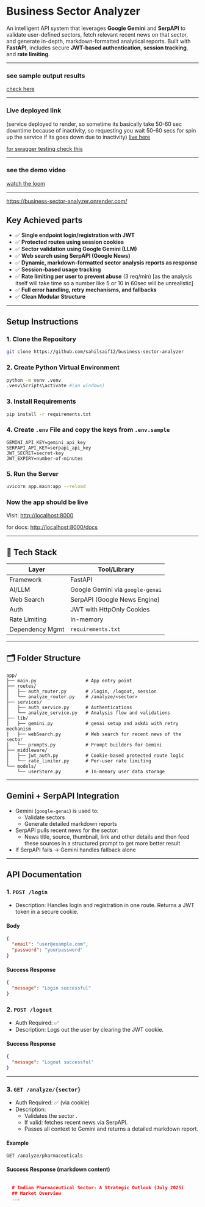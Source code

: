 #  Business Sector Analyzer 

An intelligent API system that leverages **Google Gemini** and **SerpAPI** to validate user-defined sectors, fetch relevant recent news on that sector, and generate in-depth, markdown-formatted analytical reports. Built with **FastAPI**,  includes secure **JWT-based authentication**, **session tracking**, and **rate limiting**.

---

### see sample output results
[check here](https://github.com/sahilsaif12/business-sector-analyzer/tree/main/sampleOutputs)


---
### Live deployed link

(service deployed to render, so sometime its basically take 50-60 sec downtime because of inactivity, so requesting you wait 50-60 secs for spin up the service if its goes down due to inactivity)
[live here](https://business-sector-analyzer.onrender.com/)

[for swagger testing check this](https://business-sector-analyzer.onrender.com/docs)

---
### see the demo video
[watch the loom](https://www.loom.com/share/92aa6de6a07d44d6a4fc7df774330f06?sid=8b2b52cf-642f-42d7-84f9-3bfc5c82b378)




---
https://business-sector-analyzer.onrender.com/
##  Key Achieved parts

- ✅ **Single endpoint login/registration with JWT**
- ✅ **Protected routes using session cookies**
- ✅ **Sector validation using Google Gemini (LLM)**
- ✅ **Web search using SerpAPI (Google News)**
- ✅ **Dynamic, markdown-formatted sector analysis reports as response**
- ✅ **Session-based usage tracking**
- ✅ **Rate limiting per user to prevent abuse** (3 req/min) [as the analysis itself will take time so a number like 5 or 10 in 60sec will be unrealistic]
- ✅ **Full error handling, retry mechanisms, and fallbacks**
- ✅ **Clean Modular Structure**


---

##  Setup Instructions

### 1. Clone the Repository
```bash
git clone https://github.com/sahilsaif12/business-sector-analyzer

```

### 2. Create Python Virtual Environment
```bash
python -m venv .venv
.venv\Scripts\activate #(on windows)
```

### 3. Install Requirements
```bash
pip install -r requirements.txt

```

### 4. Create `.env` File and copy the keys from `.env.sample`
```env
GEMINI_API_KEY=gemini_api_key
SERPAPI_API_KEY=serpapi_api_key
JWT_SECRET=secret-key
JWT_EXPIRY=number-of-minutes
```

### 5. Run the Server
```bash
uvicorn app.main:app --reload
```

### Now the app should be live
Visit: [http://localhost:8000](http://localhost:8000)

for docs: [http://localhost:8000/docs](http://localhost:8000/docs)

---

## 🚀 Tech Stack

| Layer             | Tool/Library                   |
|------------------|-------------------------------|
| Framework        | FastAPI                        |
| AI/LLM           | Google Gemini via `google-genai` |
| Web Search       | SerpAPI (Google News Engine)   |
| Auth             | JWT with HttpOnly Cookies      |
| Rate Limiting    | In-memory |
| Dependency Mgmt  | `requirements.txt`             |

---

## 🗂 Folder Structure

```
app/
├── main.py                  # App entry point
├── routes/
│   ├── auth_router.py       # /login, /logout, session
│   └── analyze_router.py    # /analyze/<sector>
├── services/
│   ├── auth_service.py      # Authentications 
│   └── analyze_service.py   # Analysis flow and validations
├── lib/
│   ├── gemini.py            # genai setup and askAi with retry mechanism
│   ├── webSearch.py         # Web search for recent news of the sector 
│   └── prompts.py           # Prompt builders for Gemini
├── middleware/
│   ├── jwt_auth.py          # Cookie-based protected route logic
│   └── rate_limiter.py      # Per-user rate limiting 
└── models/
    └── userStore.py         # In-memory user data storage
```



---

##  Gemini + SerpAPI Integration

- Gemini (`google-genai`) is used to:
  - Validate sectors
  - Generate detailed markdown reports
- SerpAPI pulls recent news for the sector:
  - News title, source, thumbnail, link and other details and then feed these sources in a structured prompt to get more better result
- If SerpAPI fails → Gemini handles fallback alone

---

## API Documentation

### 1. `POST /login`

-  Description: Handles login and registration in one route. Returns a JWT token in a secure cookie.

#### Body

```json
{
  "email": "user@example.com",
  "password": "yourpassword"
}
```

#### Success Response

```json
{
  "message": "Login successful"
}
```

### 2. `POST /logout`

- Auth Required: ✅
- Description: Logs out the user by clearing the JWT cookie.

#### Success Response

```json
{
  "message": "Logout successful"
}
```

---

### 3. `GET /analyze/{sector}`

- Auth Required: ✅ (via cookie)
- Description:
  - Validates the sector .
  - If valid: fetches recent news via SerpAPI.
  - Passes all context to Gemini and returns a detailed markdown report.

#### Example

```
GET /analyze/pharmaceuticals
```

#### Success Response (markdown content)

```json

  # Indian Pharmaceutical Sector: A Strategic Outlook (July 2025)
  ## Market Overview
  ...

```

